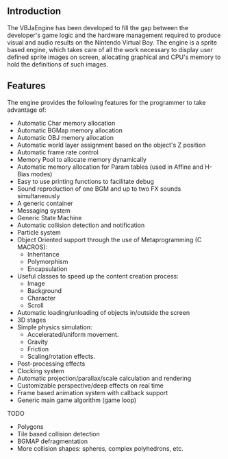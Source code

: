 Introduction
------------

The VBJaEngine has been developed to fill the gap between the developer's game logic and the hardware management required to produce visual and audio results on the Nintendo Virtual Boy. The engine is a sprite based engine, which takes care of all the work necessary to display user defined sprite images on screen, allocating graphical and CPU's memory to hold the definitions of such images. 


Features
--------

The engine provides the following features for the programmer to take advantage of:

- Automatic Char memory allocation
- Automatic BGMap memory allocation
- Automatic OBJ memory allocation
- Automatic world layer assignment based on the object's Z position
- Automatic frame rate control
- Memory Pool to allocate memory dynamically
- Automatic memory allocation for Param tables (used in Affine and H-Bias modes)
- Easy to use printing functions to facilitate debug
- Sound reproduction of one BGM and up to two FX sounds simultaneously
- A generic container
- Messaging system
- Generic State Machine
- Automatic collision detection and notification
- Particle system
- Object Oriented support through the use of Metaprogramming (C MACROS):
    - Inheritance
    - Polymorphism
    - Encapsulation
- Useful classes to speed up the content creation process:
    - Image
    - Background
    - Character
    - Scroll
- Automatic loading/unloading of objects in/outside the screen
- 3D stages
- Simple physics simulation:
    - Accelerated/uniform movement.
    - Gravity
    - Friction
    - Scaling/rotation effects.
- Post-processing effects
- Clocking system
- Automatic projection/parallax/scale calculation and rendering
- Customizable perspective/deep effects on real time
- Frame based animation system with callback support
- Generic main game algorithm (game loop)

TODO

- Polygons
- Tile based collision detection
- BGMAP defragmentation
- More collision shapes: spheres, complex polyhedrons, etc.